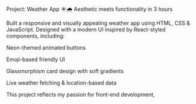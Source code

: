 

Project: Weather App ☀️🌧️
Aesthetic meets functionality in 3 hours

Built a responsive and visually appealing weather app using HTML, CSS & JavaScript. Designed with a modern UI inspired by React-styled components, including:

Neon-themed animated buttons

Emoji-based friendly UI

Glassmorphism card design with soft gradients

Live weather fetching & location-based data


This project reflects my passion for front-end development, 